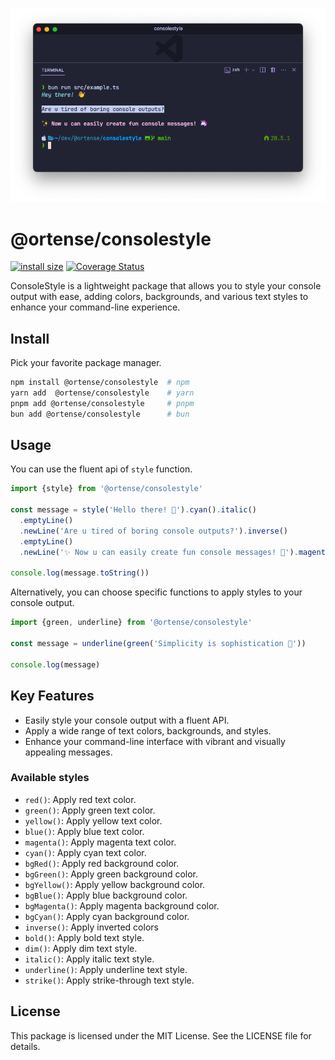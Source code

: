 ![consolestyle demo in vscode terminal](https://raw.githubusercontent.com/ortense/consolestylejs/main/media/banner.png)

# @ortense/consolestyle

[![install size](https://packagephobia.com/badge?p=@ortense/consolestyle)](https://packagephobia.com/result?p=@ortense/consolestyle) [![Coverage Status](https://coveralls.io/repos/github/ortense/consolestylejs/badge.svg?branch=main)](https://coveralls.io/github/ortense/consolestylejs?branch=main)

ConsoleStyle is a lightweight package that allows you to style your console output with ease, adding colors, backgrounds, and various text styles to enhance your command-line experience.


## Install

Pick your favorite package manager.

```sh
npm install @ortense/consolestyle  # npm
yarn add  @ortense/consolestyle    # yarn
pnpm add @ortense/consolestyle     # pnpm
bun add @ortense/consolestyle      # bun
```

## Usage

You can use the fluent api of `style` function.

```ts
import {style} from '@ortense/consolestyle'

const message = style('Hello there! 👋').cyan().italic()
  .emptyLine()
  .newLine('Are u tired of boring console outputs?').inverse()
  .emptyLine()
  .newLine('✨ Now u can easily create fun console messages! 🦄').magenta().bold()

console.log(message.toString())
```

Alternatively, you can choose specific functions to apply styles to your console output.

```ts
import {green, underline} from '@ortense/consolestyle'

const message = underline(green('Simplicity is sophistication 🍃'))

console.log(message)
```

## Key Features

- Easily style your console output with a fluent API.
- Apply a wide range of text colors, backgrounds, and styles.
- Enhance your command-line interface with vibrant and visually appealing messages.

### Available styles

- `red()`: Apply red text color.
- `green()`: Apply green text color.
- `yellow()`: Apply yellow text color.
- `blue()`: Apply blue text color.
- `magenta()`: Apply magenta text color.
- `cyan()`: Apply cyan text color.
- `bgRed()`: Apply red background color.
- `bgGreen()`: Apply green background color.
- `bgYellow()`: Apply yellow background color.
- `bgBlue()`: Apply blue background color.
- `bgMagenta()`: Apply magenta background color.
- `bgCyan()`: Apply cyan background color.
- `inverse()`: Apply inverted colors
- `bold()`: Apply bold text style.
- `dim()`: Apply dim text style.
- `italic()`: Apply italic text style.
- `underline()`: Apply underline text style.
- `strike()`: Apply strike-through text style.


## License

This package is licensed under the MIT License. See the LICENSE file for details.

